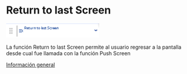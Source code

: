# Return to last Screen

![](../../../.gitbook/assets/image%20%28546%29.png)

La función Return to last Screen permite al usuario regresar a la pantalla desde cual fue llamada con la función Push Screen

[Información general](https://docs.apphive.io/reference/funciones/informacion-general-de-las-funciones) 


